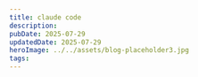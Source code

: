 ```yaml
---
title: claude code
description: 
pubDate: 2025-07-29
updatedDate: 2025-07-29
heroImage: ../../assets/blog-placeholder3.jpg
tags:
---
```

